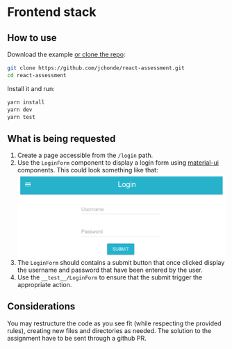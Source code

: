 # Frontend stack

## How to use

Download the example [or clone the repo](https://github.com/mui-org/material-ui):

```sh
git clone https://github.com/jchonde/react-assessment.git
cd react-assessment
```

Install it and run:

```sh
yarn install
yarn dev
yarn test
```

## What is being requested

1) Create a page accessible from the `/login` path.
2) Use the `LoginForm` component to display a login form using [material-ui](https://material-ui.com/) components. This could look something like that: ![alt text](./LoginForm.png)
3) The `LoginForm` should contains a submit button that once clicked display the username and password that have been entered by the user.
4) Use the `__test__/LoginForm` to ensure that the submit trigger the appropriate action.


## Considerations
You may restructure the code as you see fit (while respecting the provided rules), creating new files and directories as needed. 
The solution to the assignment have to be sent through a github PR.
